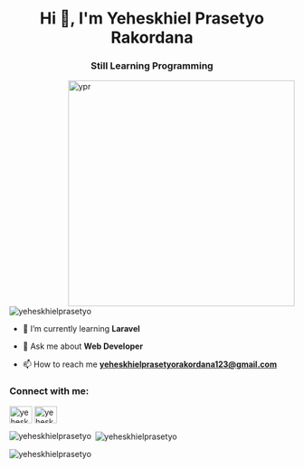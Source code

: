 <h1 align="center">Hi 👋, I'm Yeheskhiel Prasetyo Rakordana</h1>
<h3 align="center">Still Learning Programming</h3>
<img align="right" alt="ypr" width="400" src="https://cdn.dribbble.com/users/1162077/screenshots/5403918/focus-animation.gif" />

<p align="left"> <img src="https://komarev.com/ghpvc/?username=yeheskhielprasetyo&label=Profile%20views&color=0e75b6&style=flat" alt="yeheskhielprasetyo" /> </p>

- 🌱 I’m currently learning **Laravel**

- 💬 Ask me about **Web Developer**

- 📫 How to reach me **yeheskhielprasetyorakordana123@gmail.com**

<h3 align="left">Connect with me:</h3>
<p align="left">
<a href="https://linkedin.com/in/yeheskhiel prasetyo" target="blank"><img align="center" src="https://raw.githubusercontent.com/rahuldkjain/github-profile-readme-generator/master/src/images/icons/Social/linked-in-alt.svg" alt="yeheskhiel prasetyo" height="30" width="40" /></a>
<a href="https://instagram.com/yeheskhielll" target="blank"><img align="center" src="https://raw.githubusercontent.com/rahuldkjain/github-profile-readme-generator/master/src/images/icons/Social/instagram.svg" alt="yeheskhielll" height="30" width="40" /></a>
</p>



<p><img align="left" src="https://github-readme-stats.vercel.app/api/top-langs?username=yeheskhielprasetyo&show_icons=true&locale=en&layout=compact" alt="yeheskhielprasetyo" /></p>

<p>&nbsp;<img align="center" src="https://github-readme-stats.vercel.app/api?username=yeheskhielprasetyo&show_icons=true&locale=en" alt="yeheskhielprasetyo" /></p>

<p><img align="center" src="https://github-readme-streak-stats.herokuapp.com/?user=yeheskhielprasetyo&" alt="yeheskhielprasetyo" /></p>
